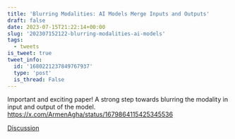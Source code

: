 ```yaml
---
title: 'Blurring Modalities: AI Models Merge Inputs and Outputs'
draft: false
date: 2023-07-15T21:22:14+00:00
slug: '202307152122-blurring-modalities-ai-models'
tags:
  - tweets
is_tweet: true
tweet_info:
  id: '1680221237849767937'
  type: 'post'
  is_thread: False
---
```




Important and exciting paper! A strong step towards blurring the modality in input and output of the model. <https://x.com/ArmenAgha/status/1679864115425345536>

[Discussion](https://x.com/sytelus/status/1680221237849767937)
